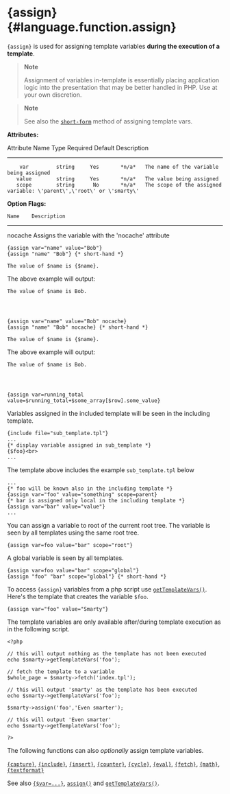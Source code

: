 {assign} {#language.function.assign}
========

`{assign}` is used for assigning template variables **during the
execution of a template**.

> **Note**
>
> Assignment of variables in-template is essentially placing application
> logic into the presentation that may be better handled in PHP. Use at
> your own discretion.

> **Note**
>
> See also the [`short-form`](#language.function.shortform.assign)
> method of assigning template vars.

**Attributes:**

   Attribute Name    Type    Required   Default  Description
  ---------------- -------- ---------- --------- -----------------------------------------------------------------------
        var         string     Yes       *n/a*   The name of the variable being assigned
       value        string     Yes       *n/a*   The value being assigned
       scope        string      No       *n/a*   The scope of the assigned variable: \'parent\',\'root\' or \'smarty\'

**Option Flags:**

    Name    Description
  --------- -----------------------------------------------------
   nocache  Assigns the variable with the \'nocache\' attribute


    {assign var="name" value="Bob"}
    {assign "name" "Bob"} {* short-hand *}

    The value of $name is {$name}.

      

The above example will output:


    The value of $name is Bob.

      


    {assign var="name" value="Bob" nocache}
    {assign "name" "Bob" nocache} {* short-hand *}

    The value of $name is {$name}.

      

The above example will output:


    The value of $name is Bob.

      


    {assign var=running_total value=$running_total+$some_array[$row].some_value}

      

Variables assigned in the included template will be seen in the
including template.


    {include file="sub_template.tpl"}
    ...
    {* display variable assigned in sub_template *}
    {$foo}<br>
    ...

      

The template above includes the example `sub_template.tpl` below


    ...
    {* foo will be known also in the including template *}
    {assign var="foo" value="something" scope=parent}
    {* bar is assigned only local in the including template *}
    {assign var="bar" value="value"}
    ...

You can assign a variable to root of the current root tree. The variable
is seen by all templates using the same root tree.


    {assign var=foo value="bar" scope="root"}

      

A global variable is seen by all templates.


    {assign var=foo value="bar" scope="global"}
    {assign "foo" "bar" scope="global"} {* short-hand *}

      

To access `{assign}` variables from a php script use
[`getTemplateVars()`](#api.get.template.vars). Here\'s the template that
creates the variable `$foo`.


    {assign var="foo" value="Smarty"}

The template variables are only available after/during template
execution as in the following script.


    <?php

    // this will output nothing as the template has not been executed
    echo $smarty->getTemplateVars('foo');

    // fetch the template to a variable
    $whole_page = $smarty->fetch('index.tpl');

    // this will output 'smarty' as the template has been executed
    echo $smarty->getTemplateVars('foo');

    $smarty->assign('foo','Even smarter');

    // this will output 'Even smarter'
    echo $smarty->getTemplateVars('foo');

    ?>

The following functions can also *optionally* assign template variables.

[`{capture}`](#language.function.capture),
[`{include}`](#language.function.include),
[`{insert}`](#language.function.insert),
[`{counter}`](#language.function.counter),
[`{cycle}`](#language.function.cycle),
[`{eval}`](#language.function.eval),
[`{fetch}`](#language.function.fetch),
[`{math}`](#language.function.math),
[`{textformat}`](#language.function.textformat)

See also [`{$var=...}`](#language.function.shortform.assign),
[`assign()`](#api.assign) and
[`getTemplateVars()`](#api.get.template.vars).
